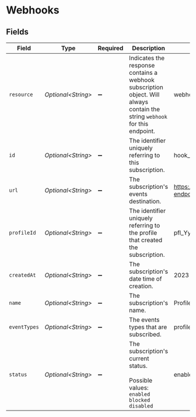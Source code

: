 # Webhooks


## Fields

| Field                                                                                                                      | Type                                                                                                                       | Required                                                                                                                   | Description                                                                                                                | Example                                                                                                                    |
| -------------------------------------------------------------------------------------------------------------------------- | -------------------------------------------------------------------------------------------------------------------------- | -------------------------------------------------------------------------------------------------------------------------- | -------------------------------------------------------------------------------------------------------------------------- | -------------------------------------------------------------------------------------------------------------------------- |
| `resource`                                                                                                                 | *Optional\<String>*                                                                                                        | :heavy_minus_sign:                                                                                                         | Indicates the response contains a webhook subscription object. Will always contain the string `webhook` for this endpoint. | webhook                                                                                                                    |
| `id`                                                                                                                       | *Optional\<String>*                                                                                                        | :heavy_minus_sign:                                                                                                         | The identifier uniquely referring to this subscription.                                                                    | hook_tNP6fpF9fLJpFWziRcgiH                                                                                                 |
| `url`                                                                                                                      | *Optional\<String>*                                                                                                        | :heavy_minus_sign:                                                                                                         | The subscription's events destination.                                                                                     | https://example.com/webhook-endpoint                                                                                       |
| `profileId`                                                                                                                | *Optional\<String>*                                                                                                        | :heavy_minus_sign:                                                                                                         | The identifier uniquely referring to the profile that created the subscription.                                            | pfl_YyoaNFjtHc                                                                                                             |
| `createdAt`                                                                                                                | *Optional\<String>*                                                                                                        | :heavy_minus_sign:                                                                                                         | The subscription's date time of creation.                                                                                  | 2023-03-15T10:00:00Z                                                                                                       |
| `name`                                                                                                                     | *Optional\<String>*                                                                                                        | :heavy_minus_sign:                                                                                                         | The subscription's name.                                                                                                   | Profile Updates Webhook                                                                                                    |
| `eventTypes`                                                                                                               | *Optional\<String>*                                                                                                        | :heavy_minus_sign:                                                                                                         | The events types that are subscribed.                                                                                      | profile.create profile.blocked                                                                                             |
| `status`                                                                                                                   | *Optional\<String>*                                                                                                        | :heavy_minus_sign:                                                                                                         | The subscription's current status.<br/><br/>Possible values: `enabled` `blocked` `disabled`                                | enabled                                                                                                                    |